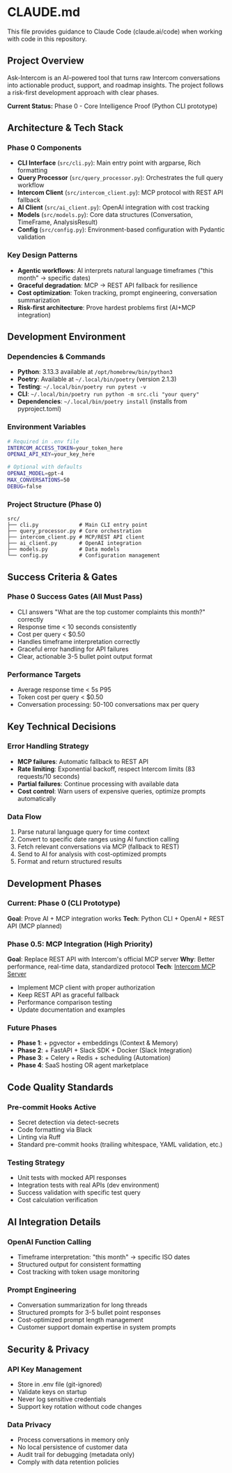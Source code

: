 # CLAUDE.md

This file provides guidance to Claude Code (claude.ai/code) when working with code in this repository.

## Project Overview

Ask-Intercom is an AI-powered tool that turns raw Intercom conversations into actionable product, support, and roadmap insights. The project follows a risk-first development approach with clear phases.

**Current Status:** Phase 0 - Core Intelligence Proof (Python CLI prototype)

## Architecture & Tech Stack

### Phase 0 Components
- **CLI Interface** (`src/cli.py`): Main entry point with argparse, Rich formatting
- **Query Processor** (`src/query_processor.py`): Orchestrates the full query workflow
- **Intercom Client** (`src/intercom_client.py`): MCP protocol with REST API fallback
- **AI Client** (`src/ai_client.py`): OpenAI integration with cost tracking
- **Models** (`src/models.py`): Core data structures (Conversation, TimeFrame, AnalysisResult)
- **Config** (`src/config.py`): Environment-based configuration with Pydantic validation

### Key Design Patterns
- **Agentic workflows**: AI interprets natural language timeframes ("this month" → specific dates)
- **Graceful degradation**: MCP → REST API fallback for resilience
- **Cost optimization**: Token tracking, prompt engineering, conversation summarization
- **Risk-first architecture**: Prove hardest problems first (AI+MCP integration)

## Development Environment

### Dependencies & Commands
- **Python**: 3.13.3 available at `/opt/homebrew/bin/python3`
- **Poetry**: Available at `~/.local/bin/poetry` (version 2.1.3)
- **Testing**: `~/.local/bin/poetry run pytest -v`
- **CLI**: `~/.local/bin/poetry run python -m src.cli "your query"`
- **Dependencies**: `~/.local/bin/poetry install` (installs from pyproject.toml)

### Environment Variables
```bash
# Required in .env file
INTERCOM_ACCESS_TOKEN=your_token_here
OPENAI_API_KEY=your_key_here

# Optional with defaults
OPENAI_MODEL=gpt-4
MAX_CONVERSATIONS=50
DEBUG=false
```

### Project Structure (Phase 0)
```
src/
├── cli.py             # Main CLI entry point
├── query_processor.py # Core orchestration
├── intercom_client.py # MCP/REST API client
├── ai_client.py       # OpenAI integration
├── models.py          # Data models
└── config.py          # Configuration management
```

## Success Criteria & Gates

### Phase 0 Success Gates (All Must Pass)
- CLI answers "What are the top customer complaints this month?" correctly
- Response time < 10 seconds consistently
- Cost per query < $0.50
- Handles timeframe interpretation correctly
- Graceful error handling for API failures
- Clear, actionable 3-5 bullet point output format

### Performance Targets
- Average response time < 5s P95
- Token cost per query < $0.50
- Conversation processing: 50-100 conversations max per query

## Key Technical Decisions

### Error Handling Strategy
- **MCP failures**: Automatic fallback to REST API
- **Rate limiting**: Exponential backoff, respect Intercom limits (83 requests/10 seconds)
- **Partial failures**: Continue processing with available data
- **Cost control**: Warn users of expensive queries, optimize prompts automatically

### Data Flow
1. Parse natural language query for time context
2. Convert to specific date ranges using AI function calling
3. Fetch relevant conversations via MCP (fallback to REST)
4. Send to AI for analysis with cost-optimized prompts
5. Format and return structured results

## Development Phases

### Current: Phase 0 (CLI Prototype)
**Goal**: Prove AI + MCP integration works
**Tech**: Python CLI + OpenAI + REST API (MCP planned)

### Phase 0.5: MCP Integration (High Priority)
**Goal**: Replace REST API with Intercom's official MCP server
**Why**: Better performance, real-time data, standardized protocol
**Tech**: [Intercom MCP Server](https://modelcontextprotocol.io/specification/2025-03-26/basic/authorization)
- Implement MCP client with proper authorization
- Keep REST API as graceful fallback
- Performance comparison testing
- Update documentation and examples

### Future Phases
- **Phase 1**: + pgvector + embeddings (Context & Memory)
- **Phase 2**: + FastAPI + Slack SDK + Docker (Slack Integration)
- **Phase 3**: + Celery + Redis + scheduling (Automation)
- **Phase 4**: SaaS hosting OR agent marketplace

## Code Quality Standards

### Pre-commit Hooks Active
- Secret detection via detect-secrets
- Code formatting via Black
- Linting via Ruff
- Standard pre-commit hooks (trailing whitespace, YAML validation, etc.)

### Testing Strategy
- Unit tests with mocked API responses
- Integration tests with real APIs (dev environment)
- Success validation with specific test query
- Cost calculation verification

## AI Integration Details

### OpenAI Function Calling
- Timeframe interpretation: "this month" → specific ISO dates
- Structured output for consistent formatting
- Cost tracking with token usage monitoring

### Prompt Engineering
- Conversation summarization for long threads
- Structured prompts for 3-5 bullet point responses
- Cost-optimized prompt length management
- Customer support domain expertise in system prompts

## Security & Privacy

### API Key Management
- Store in .env file (git-ignored)
- Validate keys on startup
- Never log sensitive credentials
- Support key rotation without code changes

### Data Privacy
- Process conversations in memory only
- No local persistence of customer data
- Audit trail for debugging (metadata only)
- Comply with data retention policies
